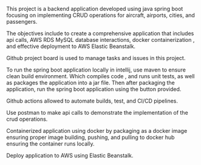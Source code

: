 This project is a backend application developed using java spring boot focusing on implementing CRUD operations for aircraft, airports, cities, and passengers.

The objectives include to create a comprehensive application that includes api calls, AWS RDS MySQL database interactions, docker containerization , and effective deployment to AWS Elastic Beanstalk.

Github project board is used to manage tasks and issues in this project.

To run the spring boot application locally in intellij, use maven to ensure clean build environment. Which compiles code , and runs unit tests, as well as packages the application into a jar file. Then after packaging the application, run the spring boot application using the button provided.

Github actions allowed to automate builds, test, and CI/CD pipelines.

Use postman to make api calls to demonstrate the implementation of the crud operations.

Containerized application using docker by packaging as a docker image ensuring proper image building, pushing, and pulling to docker hub ensuring the container runs locally.

Deploy application to AWS using Elastic Beanstalk.

